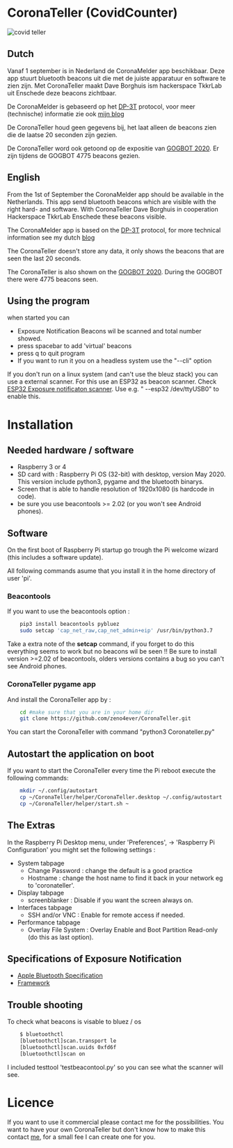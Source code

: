 # CoronaTeller (CovidCounter)

![covid teller](coronateller.png)

## Dutch
Vanaf 1 september is in Nederland de CoronaMelder app beschikbaar. Deze app stuurt bluetooth beacons uit die met de juiste apparatuur en software te zien zijn. Met CoronaTeller maakt Dave Borghuis ism hackerspace TkkrLab uit Enschede deze beacons zichtbaar.

De CoronaMelder is gebaseerd op het [DP-3T](https://github.com/DP-3T/documents) protocol, voor meer (technische) informatie zie ook [mijn blog](http://daveborghuis.nl/wp/corona-app_2020_04_12/)

De CoronaTeller houd geen gegevens bij, het laat alleen de beacons zien die de laatse 20 seconden zijn gezien.

De CoronaTeller word ook getoond op de expositie van [GOGBOT 2020](https://2020.gogbot.nl/portfolio/dave-borghuis-hackerspace-tkkrlab/). Er zijn tijdens de GOGBOT 4775 beacons gezien.


## English
From the 1st of September the CoronaMelder app should be available in the Netherlands. This app send bluetooth beacons which are visible with the right hard- and software. With CoronaTeller Dave Borghuis in cooperation Hackerspace TkkrLab Enschede these beacons visible.

The CoronaMelder app is based on the [DP-3T](https://github.com/DP-3T/documents) protocol, for more technical information see my dutch [blog](http://daveborghuis.nl/wp/corona-app_2020_04_12/)

The CoronaTeller doesn't store any data, it only shows the beacons that are seen the last 20 seconds.

The CoronaTeller is also shown on the [GOGBOT 2020](https://2020.gogbot.nl/portfolio/dave-borghuis-hackerspace-tkkrlab/). During the GOGBOT there were 4775 beacons seen.



## Using the program
when started you can
- Exposure Notification Beacons wil be scanned and total number showed.
- press spacebar to add 'virtual' beacons
- press q to quit program
- If you want to run it you on a headless system use the "--cli" option 

If you don't run on a linux system (and can't use the bleuz stack) you can use a external scanner. For this use an ESP32 as beacon scanner. Check [ESP32 Exposure notificaton scanner](https://github.com/renzenicolai/esp32-exposure-notificaton-scanner). Use e.g. " --esp32 /dev/ttyUSB0" to enable this.

# Installation

## Needed hardware / software
- Raspberry 3 or 4 
- SD card with : Raspberry Pi OS (32-bit) with desktop, version May 2020. This version include python3, pygame and the bluetooth binarys.
- Screen that is able to handle resolution of 1920x1080 (is hardcode in code).
- be sure you use beacontools >= 2.02 (or you won't see Android phones).

## Software
On the first boot of Raspberry Pi startup go trough the Pi welcome wizard (this includes a software update).

All following commands asume that you install it in the home directory of user 'pi'.

### Beacontools
If you want to use the beacontools option :

```bash
	pip3 install beacontools pybluez
	sudo setcap 'cap_net_raw,cap_net_admin+eip' /usr/bin/python3.7
```
Take a extra note of the **setcap** command, if you forget to do this everything seems to work but no beacons wil be seen !!
Be sure to install version >=2.02 of beacontools, olders versions contains a bug so you can't see Android phones.

### CoronaTeller pygame app
And install the CoronaTeller app by :

```bash
	cd #make sure that you are in your home dir
	git clone https://github.com/zeno4ever/CoronaTeller.git
```

You can start the CoronaTeller with command "python3 Coronateller.py" 

## Autostart the application on boot
If you want to start the CoronaTeller every time the Pi reboot execute the following commands: 
```bash
	mkdir ~/.config/autostart
	cp ~/CoronaTeller/helper/CoronaTeller.desktop ~/.config/autostart
	cp ~/CoronaTeller/helper/start.sh ~
```

## The Extras
In the Raspberry Pi Desktop menu, under 'Preferences', -> 'Raspberry Pi Configuration' you might set the following settings :

- System tabpage
    - Change Password : change the default is a good practice
    - Hostname : change the host name to find it back in your network eg to 'coronateller'.
- Display tabpage
    - screenblanker : Disable if you want the screen always on.
- Interfaces tabpage
    - SSH and/or VNC : Enable for remote access if needed.
- Performance tabpage
    - Overlay File System : Overlay Enable and Boot Partition Read-only (do this as last option).

## Specifications of Exposure Notification
- [Apple Bluetooth Specification](https://covid19-static.cdn-apple.com/applications/covid19/current/static/contact-tracing/pdf/ExposureNotification-BluetoothSpecificationv1.2.pdf)
- [Framework](https://www.apple.com/covid19/contacttracing)

## Trouble shooting

To check what beacons is visable to bluez / os
```bash
	$ bluetoothctl
	[bluetoothctl]scan.transport le
	[bluetoothctl]scan.uuids 0xfd6f
	[bluetoothctl]scan on
```

I included testtool 'testbeacontool.py' so you can see what the scanner will see.

# Licence
If you want to use it commercial please contact me for the possibilities. You want to have your own CoronaTeller but don't know how to make this contact [me](mailto:dave@twenspace.nl), for a small fee I can create one for you.
